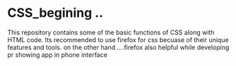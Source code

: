 # CSS_begining .. 
This repository contains some of the basic functions of CSS along with HTML code. 
Its recommended to use firefox for css becuase of their unique features and tools.
on the other hand ....firefox also helpful while developing pr showing app in phone interface 



